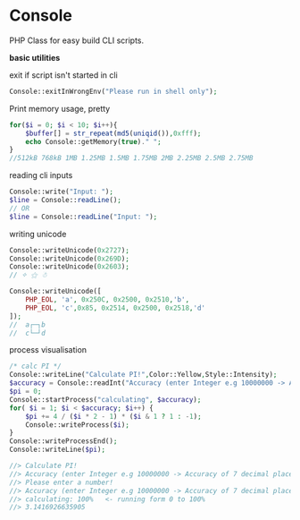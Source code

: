 Console
=======

PHP Class for easy build CLI scripts.

**basic utilities**

exit if script isn't started in cli
```php
Console::exitInWrongEnv("Please run in shell only");
```
Print memory usage, pretty
```php
for($i = 0; $i < 10; $i++){
    $buffer[] = str_repeat(md5(uniqid()),0xfff);
    echo Console::getMemory(true)." ";
}
//512kB 768kB 1MB 1.25MB 1.5MB 1.75MB 2MB 2.25MB 2.5MB 2.75MB
```
reading cli inputs
```php
Console::write("Input: ");
$line = Console::readLine();
// OR
$line = Console::readLine("Input: ");
```
writing unicode
```php
Console::writeUnicode(0x2727);
Console::writeUnicode(0x269D);
Console::writeUnicode(0x2603);
// ✧ ⚝ ☃

Console::writeUnicode([
    PHP_EOL, 'a', 0x250C, 0x2500, 0x2510,'b',
    PHP_EOL, 'c',0x85, 0x2514, 0x2500, 0x2518,'d'
]);
//  a┌─┐b
//  c└─┘d

```
process visualisation
```php
/* calc PI */
Console::writeLine("Calculate PI!",Color::Yellow,Style::Intensity);
$accuracy = Console::readInt("Accuracy (enter Integer e.g 10000000 -> Accuracy of 7 decimal places): ");
$pi = 0;
Console::startProcess("calculating", $accuracy);
for( $i = 1; $i < $accuracy; $i++) {
    $pi += 4 / ($i * 2 - 1) * ($i & 1 ? 1 : -1);
    Console::writeProcess($i);
}
Console::writeProcessEnd();
Console::writeLine($pi);

//> Calculate PI!
//> Accuracy (enter Integer e.g 10000000 -> Accuracy of 7 decimal places): xas     
//> Please enter a number!
//> Accuracy (enter Integer e.g 10000000 -> Accuracy of 7 decimal places): 10000
//> calculating: 100%   <- running form 0 to 100%
//> 3.1416926635905

```

